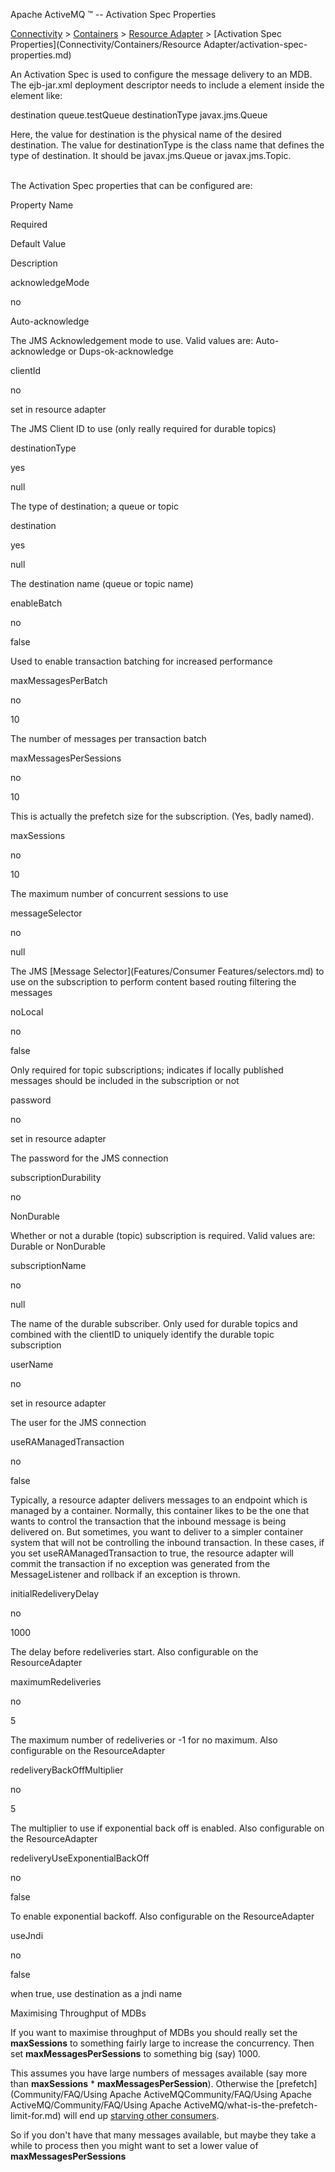 Apache ActiveMQ ™ -- Activation Spec Properties 

[Connectivity](connectivity.md) > [Containers](Connectivity/containers.md) > [Resource Adapter](Connectivity/ContainersConnectivity/Containers/Connectivity/Containers/resource-adapter.md) > [Activation Spec Properties](Connectivity/Containers/Resource Adapter/activation-spec-properties.md)


An Activation Spec is used to configure the message delivery to an MDB. The ejb-jar.xml deployment descriptor needs to include a <activation-config> element inside the <message-driven> element like:

<activation-config>
    <activation-config-property>
       <activation-config-property-name>destination</activation-config-property-name>
       <activation-config-property-value>queue.testQueue</activation-config-property-value>
    </activation-config-property>
    <activation-config-property>
       <activation-config-property-name>destinationType</activation-config-property-name>
       <activation-config-property-value>javax.jms.Queue</activation-config-property-value>
    </activation-config-property>
</activation-config>

Here, the value for destination is the physical name of the desired destination. The value for destinationType is the class name that defines the type of destination. It should be javax.jms.Queue or javax.jms.Topic.  
 

The Activation Spec properties that can be configured are:

Property Name

Required

Default Value

Description

acknowledgeMode

no

Auto-acknowledge

The JMS Acknowledgement mode to use. Valid values are: Auto-acknowledge or Dups-ok-acknowledge

clientId

no

set in resource adapter

The JMS Client ID to use (only really required for durable topics)

destinationType

yes

null

The type of destination; a queue or topic

destination

yes

null

The destination name (queue or topic name)

enableBatch

no

false

Used to enable transaction batching for increased performance

maxMessagesPerBatch

no

10

The number of messages per transaction batch

maxMessagesPerSessions

no

10

This is actually the prefetch size for the subscription. (Yes, badly named).

maxSessions

no

10

The maximum number of concurrent sessions to use

messageSelector

no

null

The JMS [Message Selector](Features/Consumer Features/selectors.md) to use on the subscription to perform content based routing filtering the messages

noLocal

no

false

Only required for topic subscriptions; indicates if locally published messages should be included in the subscription or not

password

no

set in resource adapter

The password for the JMS connection

subscriptionDurability

no

NonDurable

Whether or not a durable (topic) subscription is required. Valid values are: Durable or NonDurable

subscriptionName

no

null

The name of the durable subscriber. Only used for durable topics and combined with the clientID to uniquely identify the durable topic subscription

userName

no

set in resource adapter

The user for the JMS connection

useRAManagedTransaction

no

false

Typically, a resource adapter delivers messages to an endpoint which is managed by a container. Normally, this container likes to be the one that wants to control the transaction that the inbound message is being delivered on. But sometimes, you want to deliver to a simpler container system that will not be controlling the inbound transaction. In these cases, if you set useRAManagedTransaction to true, the resource adapter will commit the transaction if no exception was generated from the MessageListener and rollback if an exception is thrown.

initialRedeliveryDelay

no

1000

The delay before redeliveries start. Also configurable on the ResourceAdapter

maximumRedeliveries

no

5

The maximum number of redeliveries or -1 for no maximum. Also configurable on the ResourceAdapter

redeliveryBackOffMultiplier

no

5

The multiplier to use if exponential back off is enabled. Also configurable on the ResourceAdapter

redeliveryUseExponentialBackOff

no

false

To enable exponential backoff. Also configurable on the ResourceAdapter

useJndi

no

false

when true, use destination as a jndi name

Maximising Throughput of MDBs

If you want to maximise throughput of MDBs you should really set the **maxSessions** to something fairly large to increase the concurrency. Then set **maxMessagesPerSessions** to something big (say) 1000.

This assumes you have large numbers of messages available (say more than **maxSessions** \* **maxMessagesPerSession**). Otherwise the [prefetch](Community/FAQ/Using Apache ActiveMQCommunity/FAQ/Using Apache ActiveMQ/Community/FAQ/Using Apache ActiveMQ/what-is-the-prefetch-limit-for.md) will end up [starving other consumers](Community/FAQ/Errors/i-do-not-receive-messages-in-my-second-consumer.md).

So if you don't have that many messages available, but maybe they take a while to process then you might want to set a lower value of **maxMessagesPerSessions**

